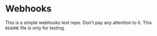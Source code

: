 # Webhooks

This is a simple webhooks test repo. Don't pay any attention to it.
This `README` file is only for testing.
